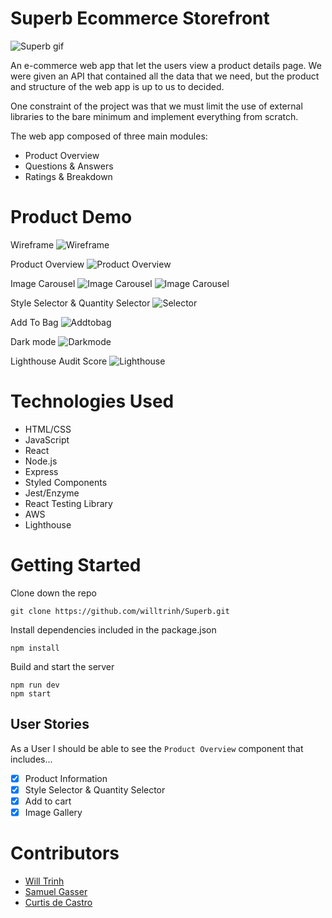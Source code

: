 # Superb Ecommerce Storefront

![Superb gif](https://raw.githubusercontent.com/willtrinh/Superb/master/assets/Superb.gif)

An e-commerce web app that let the users view a product details page. We were given an API that contained all the data that we need, but the product and structure of the web app is up to us to decided.

One constraint of the project was that we must limit the use of external libraries to the bare minimum and implement everything from scratch.

The web app composed of three main modules:

- Product Overview
- Questions & Answers
- Ratings & Breakdown

# Product Demo

Wireframe
![Wireframe](https://raw.githubusercontent.com/willtrinh/Superb/master/assets/wireframe.png)

Product Overview
![Product Overview](https://raw.githubusercontent.com/willtrinh/Superb/master/assets/Product%20overview.png)

Image Carousel
![Image Carousel](https://raw.githubusercontent.com/willtrinh/Superb/master/assets/carousel.gif)
![Image Carousel](https://raw.githubusercontent.com/willtrinh/Superb/master/assets/Carousel.png)

Style Selector & Quantity Selector
![Selector](https://raw.githubusercontent.com/willtrinh/Superb/master/assets/selector.gif)

Add To Bag
![Addtobag](https://raw.githubusercontent.com/willtrinh/Superb/master/assets/addtobag.gif)

Dark mode
![Darkmode](https://raw.githubusercontent.com/willtrinh/Superb/master/assets/Dark%20mode.png)

Lighthouse Audit Score
![Lighthouse](https://raw.githubusercontent.com/willtrinh/Superb/master/assets/Lighthouse%20score.png)

# Technologies Used

- HTML/CSS
- JavaScript
- React
- Node.js
- Express
- Styled Components
- Jest/Enzyme
- React Testing Library
- AWS
- Lighthouse

# Getting Started

Clone down the repo

```
git clone https://github.com/willtrinh/Superb.git
```

Install dependencies included in the package.json

```
npm install
```

Build and start the server

```
npm run dev
npm start
```

## User Stories

As a User I should be able to see the `Product Overview` component that includes...

- [x] Product Information
- [x] Style Selector & Quantity Selector
- [x] Add to cart
- [x] Image Gallery

# Contributors

- [Will Trinh](https://github.com/willtrinh)
- [Samuel Gasser](https://github.com/sgasser94)
- [Curtis de Castro](https://github.com/CurtisDeCastro)

